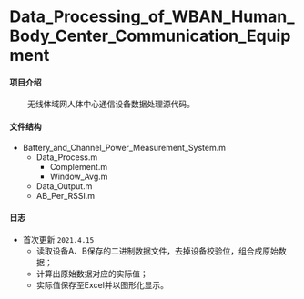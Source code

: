 # Data_Processing_of_WBAN_Human_Body_Center_Communication_Equipment

#### 项目介绍
&#160; &#160; &#160; &#160; 无线体域网人体中心通信设备数据处理源代码。

#### 文件结构

* Battery_and_Channel_Power_Measurement_System.m
    * Data_Process.m
      * Complement.m
      * Window_Avg.m
    * Data_Output.m
    * AB_Per_RSSI.m

#### 日志

* 首次更新 `2021.4.15`
    * 读取设备A、B保存的二进制数据文件，去掉设备校验位，组合成原始数据；
    * 计算出原始数据对应的实际值；
    * 实际值保存至Excel并以图形化显示。
